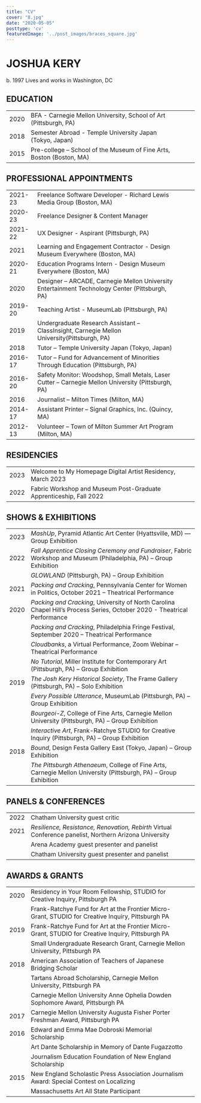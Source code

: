 ```yaml
---
title: "CV"
cover: "8.jpg"
date: "2020-05-05"
posttype: 'cv'
featuredImage: '../post_images/braces_square.jpg'
---
```


# JOSHUA KERY

b. 1997 Lives and works in Washington, DC

##  EDUCATION

|              |                                                              |   |   |   |
|--------------|--------------------------------------------------------------|---|---|---|
| 2020 | BFA - Carnegie Mellon University, School of Art (Pittsburgh, PA)     |   |   |   |
| 2018 | Semester Abroad - Temple University Japan (Tokyo, Japan)             |   |   |   |
| 2015 | Pre-college – School of the Museum of Fine Arts, Boston (Boston, MA) |   |   |   |

##  PROFESSIONAL APPOINTMENTS

|              |                                                                                                    |   |   |   |
|--------------|----------------------------------------------------------------------------------------------------|---|---|---|
| 2021-23      | Freelance Software Developer - Richard Lewis Media Group (Boston, MA)                              |   |   |   |
| 2020-23      | Freelance Designer & Content Manager                                                               |   |   |   |
| 2021-22      | UX Designer - Aspirant (Pittsburgh, PA)                                                            |   |   |   |
| 2021         | Learning and Engagement Contractor - Design Museum Everywhere (Boston, MA)                         |   |   |   |
| 2020-21      | Education Programs Intern - Design Museum Everywhere (Boston, MA)                                  |   |   |   |
| 2020         | Designer – ARCADE, Carnegie Mellon University Entertainment Technology Center (Pittsburgh, PA)     |   |   |   |
| 2019-20      | Teaching Artist - MuseumLab (Pittsburgh, PA)                                                       |   |   |   |
| 2019         | Undergraduate Research Assistant – ClassInsight, Carnegie Mellon University(Pittsburgh, PA)        |   |   |   |
| 2018         | Tutor – Temple University Japan (Tokyo, Japan)                                                     |   |   |   |
| 2016-17      | Tutor – Fund for Advancement of Minorities Through Education (Pittsburgh, PA)                      |   |   |   |
| 2016-20      | Safety Monitor: Woodshop, Small Metals, Laser Cutter – Carnegie Mellon University (Pittsburgh, PA) |   |   |   |
| 2016         | Journalist – Milton Times (Milton, MA)                                                             |   |   |   |
| 2014-17      | Assistant Printer – Signal Graphics, Inc. (Quincy, MA)                                             |   |   |   |
| 2012-13      | Volunteer – Town of Milton Summer Art Program (Milton, MA)                                         |   |   |   |

##  RESIDENCIES

|      |                                                                           |   |
|------|---------------------------------------------------------------------------|---|
| 2023 | Welcome to My Homepage Digital Artist Residency, March 2023               |   |
| 2022 | Fabric Workshop and Museum Post-Graduate Apprenticeship, Fall 2022        |   |

##  SHOWS & EXHIBITIONS

|      |                                                                                                                          |
| ---- | ------------------------------------------------------------------------------------------------------------------------ |
| 2023 | _MashUp_, Pyramid Atlantic Art Center (Hyattsville, MD) — Group Exhibition                                                 |
| 2022 | _Fall Apprentice Closing Ceremony and Fundraiser_, Fabric Workshop and Museum (Philadelphia, PA) – Group Exhibition      |
|      | _GLOWLAND_ (Pittsburgh, PA) – Group Exhibition                                                                           |
| 2021 | _Packing and Cracking_, Pennsylvania Center for Women in Politics, October 2021 – Theatrical Performance                 |
| 2020 | _Packing and Cracking_, University of North Carolina Chapel Hill’s Process Series, October 2020 - Theatrical Performance |
|      | _Packing and Cracking_, Philadelphia Fringe Festival, September 2020 – Theatrical Performance                            |
|      | _Cloudbanks_, a Virtual Performance, Zoom Webinar – Theatrical Performance                                               |
|      | _No Tutorial_, Miller Institute for Contemporary Art (Pittsburgh, PA) – Group Exhibition                                 |
| 2019 | _The Josh Kery Historical Society_, The Frame Gallery (Pittsburgh, PA) – Solo Exhibition                                 |
|      | _Every Possible Utterance_, MuseumLab (Pittsburgh, PA) – Group Exhibition                                                |
|      | _Bourgeoi-Z_, College of Fine Arts, Carnegie Mellon University (Pittsburgh, PA) – Group Exhibition                       |
|      | _Interactive Art_, Frank-Ratchye STUDIO for Creative Inquiry (Pittsburgh, PA) – Group Exhibition                         |
| 2018 | _Bound_, Design Festa Gallery East (Tokyo, Japan) – Group Exhibition                                                     |
|      | _The Pittsburgh Athenaeum_, College of Fine Arts, Carnegie Mellon University (Pittsburgh, PA) – Group Exhibition         |

##  PANELS & CONFERENCES

|      |                                                                                                      |   |
|------|------------------------------------------------------------------------------------------------------|---|
| 2022 | Chatham University guest critic                                                                      |   |
| 2021 | _Resilience, Resistance, Renovation, Rebirth_ Virtual Conference panelist, Northern Arizona University |   |
|      | Arena Academy guest presenter and panelist                                                           |   |
|      | Chatham University guest presenter and panelist                                                      |   |


##  AWARDS & GRANTS

|      |                                                                                                    |   |
|------|----------------------------------------------------------------------------------------------------|---|
| 2020 | Residency in Your Room Fellowship, STUDIO for Creative Inquiry, Pittsburgh PA                      |   |
|      | Frank-Ratchye Fund for Art at the Frontier Micro-Grant, STUDIO for Creative Inquiry, Pittsburgh PA |   |
| 2019 | Frank-Ratchye Fund for Art at the Frontier Micro-Grant, STUDIO for Creative Inquiry, Pittsburgh PA |   |
|      | Small Undergraduate Research Grant, Carnegie Mellon University, Pittsburgh PA                      |   |
| 2018 | American Association of Teachers of Japanese Bridging Scholar                                      |   |
|      | Tartans Abroad Scholarship, Carnegie Mellon University, Pittsburgh PA                              |   |
|      | Carnegie Mellon University Anne Ophelia Dowden Sophomore Award, Pittsburgh PA                      |   |
| 2017 | Carnegie Mellon University Augusta Fisher Porter Freshman Award, Pittsburgh PA                     |   |
| 2016 | Edward and Emma Mae Dobroski Memorial Scholarship                                                  |   |
|      | Art Dante Scholarship in Memory of Dante Fugazzotto                                                |   |
|      | Journalism Education Foundation of New England Scholarship                                         |   |
| 2015 | New England Scholastic Press Association Journalism Award: Special Contest on Localizing           |   |
|      | Massachusetts Art All State Participant                                                            |   |
